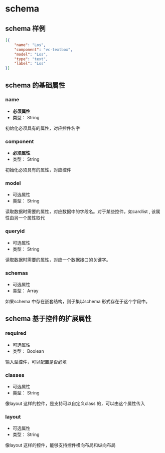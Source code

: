 # schema 
## schema 样例

```json
[{
	"name": "Los",
    "component": "vc-textbox",
    "model": "Los",
    "type": "text",
    "label": "Los"
}]
```



## schema 的基础属性
### name  

- **必须属性**
- 类型： String

初始化必须具有的属性，对应控件名字



### component
- **必须属性**
- 类型： String

初始化必须具有的属性，对应控件

### model

- 可选属性
- 类型： String

读取数据时需要的属性，对应数据中的字段名。对于某些控件，如cardlist , 该属性由另一个属性取代



### queryid

- 可选属性
- 类型： String

读取数据时需要的属性，对应一个数据接口的关键字。



### schemas

- 可选属性
- 类型： Array

如果schema 中存在嵌套结构，则子集以schema 形式存在于这个字段中。



## schema 基于控件的扩展属性
### required

- 可选属性
- 类型： Boolean

输入型控件，可以配置是否必填

### classes

- 可选属性
- 类型： String

像layout 这样的控件，是支持可以自定义class 的，可以由这个属性传入

### layout

- 可选属性
- 类型： String

像layout 这样的控件，能够支持控件横向布局和纵向布局

### 

